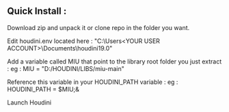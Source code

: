 ## Quick Install : 

Download zip and unpack it or clone repo in the folder you want.

Edit houdini.env located here : 
"C:\Users\<YOUR USER ACCOUNT>\Documents\houdini19.0\"

Add a variable called MIU that point to the library root folder you just extract :
eg : MIU = "D:/HOUDINI/LIBS/miu-main"

Reference this variable in your HOUDINI_PATH variable :
eg : HOUDINI_PATH = $MIU;&

Launch Houdini

